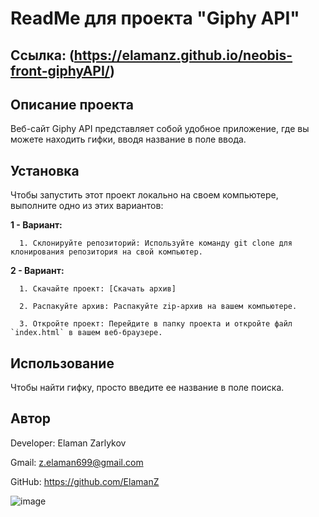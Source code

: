 # ReadMe для проекта "Giphy API"

## Ссылка: (https://elamanz.github.io/neobis-front-giphyAPI/)

## Описание проекта

Веб-сайт Giphy API представляет собой удобное приложение, где вы можете находить гифки, вводя название в поле ввода.

## Установка

Чтобы запустить этот проект локально на своем компьютере, выполните одно из этих вариантов:

**1 - Вариант:**

      1. Склонируйте репозиторий: Используйте команду git clone для клонирования репозитория на свой компьютер.

**2 - Вариант:**

      1. Скачайте проект: [Скачать архив]
      
      2. Распакуйте архив: Распакуйте zip-архив на вашем компьютере.
      
      3. Откройте проект: Перейдите в папку проекта и откройте файл `index.html` в вашем веб-браузере.
      

## Использование

Чтобы найти гифку, просто введите ее название в поле поиска.


## Автор

   Developer: Elaman Zarlykov
   
   Gmail: z.elaman699@gmail.com
   
   GitHub: https://github.com/ElamanZ

![image](https://github.com/ElamanZ/neobis-front-giphyAPI/assets/110537470/b81d7e99-4216-4ac9-ab11-63209b2c88d6)

